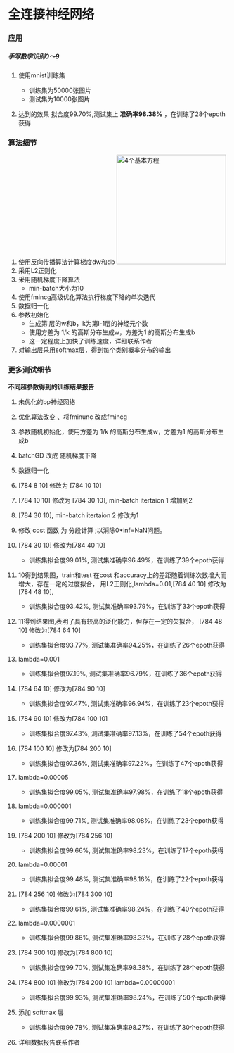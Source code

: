 # 全连接神经网络

### 应用

##### 手写数字识别0～9

1. 使用mnist训练集
    - 训练集为50000张图片
    - 测试集为10000张图片
    
2. 达到的效果
   拟合度99.70%,测试集上 **准确率98.38%** ，在训练了28个epoth获得



### 算法细节

1. 使用反向传播算法计算梯度dw和db
   <img width="249" alt="4个基本方程" src="https://user-images.githubusercontent.com/19931702/110571270-46533a80-8192-11eb-8fc0-6975d421bae0.png">
2. 采用L2正则化
3. 采用随机梯度下降算法
    - min-batch大小为10
4. 使用fmincg高级优化算法执行梯度下降的单次迭代
5. 数据归一化
6. 参数初始化
    - 生成第l层的w和b，k为第l-1层的神经元个数
    - 使用方差为 1/k 的高斯分布生成w，方差为1 的高斯分布生成b
    - 这一定程度上加快了训练速度，详细联系作者
7. 对输出层采用softmax层，得到每个类别概率分布的输出







### 更多测试细节

**不同超参数得到的训练结果报告**
1. 未优化的bp神经网络
2. 优化算法改变 、将fminunc 改成fmincg
3. 参数随机初始化，使用方差为 1/k 的高斯分布生成w，方差为1 的高斯分布生成b
4. batchGD 改成 随机梯度下降
5. 数据归一化
6. [784 8 10] 修改为 [784 10 10]
7. [784 10 10] 修改为 [784 30 10], min-batch itertaion 1 增加到2
8. [784 30 10], min-batch itertaion 2 修改为1
9. 修改 cost 函数  为 分段计算 ;以消除0*inf=NaN问题。

10. [784 30 10] 修改为[784 40 10]
    - 训练集拟合度99.01%, 测试集准确率96.49%，在训练了39个epoth获得
11. 10得到结果图，train和test 在cost 和accuracy上的差距随着训练次数增大而增大，存在一定的过度拟合， 用L2正则化,lambda=0.01,[784 40 10] 修改为[784 48 10],   
    - 训练集拟合度93.42%, 测试集准确率93.79%，在训练了33个epoth获得
12. 11得到结果图,表明了具有较高的泛化能力，但存在一定的欠拟合， [784 48 10] 修改为[784 64 10]
    - 训练集拟合度93.77%, 测试集准确率94.25%，在训练了26个epoth获得
13. lambda=0.001                    
    - 训练集拟合度97.19%, 测试集准确率96.79%，在训练了36个epoth获得
14. [784 64 10] 修改为[784 90 10]    
    - 训练集拟合度97.47%, 测试集准确率96.94%，在训练了23个epoth获得
15. [784 90 10] 修改为[784 100 10]   
    - 训练集拟合度97.43%, 测试集准确率97.13%，在训练了54个epoth获得
16. [784 100 10] 修改为[784 200 10]  
    - 训练集拟合度97.36%, 测试集准确率97.22%，在训练了47个epoth获得
17. lambda=0.00005                  
    - 训练集拟合度99.05%, 测试集准确率97.98%，在训练了18个epoth获得
18. lambda=0.000001                 
    - 训练集拟合度99.71%, 测试集准确率98.08%，在训练了23个epoth获得
19. [784 200 10] 修改为[784 256 10]  
    - 训练集拟合度99.66%, 测试集准确率98.23%，在训练了17个epoth获得
20. lambda=0.00001                  
    - 训练集拟合度99.48%, 测试集准确率98.16%，在训练了22个epoth获得
21. [784 256 10] 修改为[784 300 10]  
    - 训练集拟合度99.61%, 测试集准确率98.24%，在训练了40个epoth获得
22. lambda=0.0000001                
    - 训练集拟合度99.86%, 测试集准确率98.32%，在训练了28个epoth获得
23. [784 300 10] 修改为[784 800 10]  
    - 训练集拟合度99.70%, 测试集准确率98.38%，在训练了28个epoth获得
24. [784 800 10] 修改为[784 200 10] lambda=0.00000001  
    - 训练集拟合度99.93%, 测试集准确率98.24%，在训练了50个epoth获得 
25. 添加 softmax 层 
    - 训练集拟合度99.78%, 测试集准确率98.27%，在训练了30个epoth获得
26. 详细数据报告联系作者


